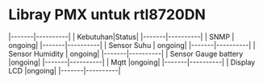 # Libray PMX untuk rtl8720DN
|-------|----------|
| Kebutuhan|Status|
|-------|----------|
| SNMP | ongoing|
|-------|----------|
| Sensor Suhu | ongoing|
|-------|----------|
| Sensor Humidity | ongoing|
|-------|----------|
| Sensor Gauge battery |ongoing|
|-------|----------|
| Mqtt |ongoing|
|-------|----------|
| Display LCD |ongoing|
|-------|----------|
